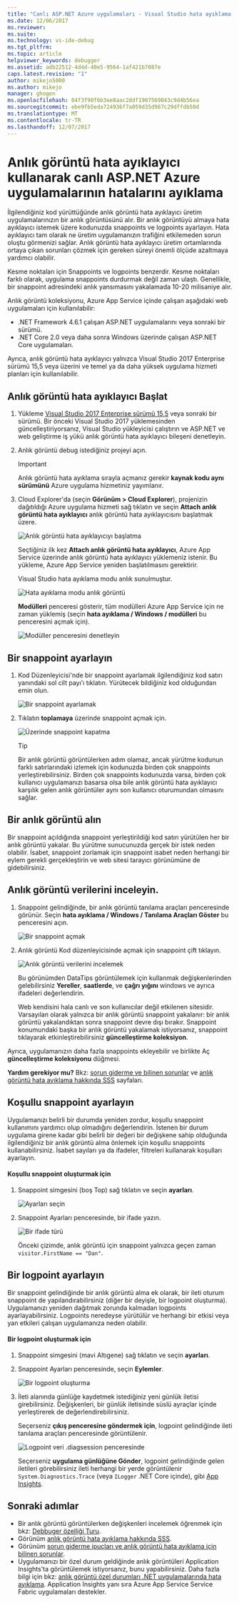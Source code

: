 ```yaml
---
title: "Canlı ASP.NET Azure uygulamaları - Visual Studio hata ayıklama | Microsoft Docs"
ms.date: 12/06/2017
ms.reviewer: 
ms.suite: 
ms.technology: vs-ide-debug
ms.tgt_pltfrm: 
ms.topic: article
helpviewer_keywords: debugger
ms.assetid: adb22512-4d4d-40e5-9564-1af421b7087e
caps.latest.revision: "1"
author: mikejo5000
ms.author: mikejo
manager: ghogen
ms.openlocfilehash: 04f3f90f6b3ee8aac2ddf1907569043c9d4b56ea
ms.sourcegitcommit: ebe9fb5eda724936f7a059d35d987c29dffdb50d
ms.translationtype: MT
ms.contentlocale: tr-TR
ms.lasthandoff: 12/07/2017
---
```

# <a name="debug-live-aspnet-azure-apps-using-the-snapshot-debugger"></a>Anlık görüntü hata ayıklayıcı kullanarak canlı ASP.NET Azure uygulamalarının hatalarını ayıklama

İlgilendiğiniz kod yürüttüğünde anlık görüntü hata ayıklayıcı üretim uygulamalarınızın bir anlık görüntüsünü alır. Bir anlık görüntüyü almaya hata ayıklayıcı istemek üzere kodunuzda snappoints ve logpoints ayarlayın. Hata ayıklayıcı tam olarak ne üretim uygulamanızın trafiğini etkilemeden sorun oluştu görmenizi sağlar. Anlık görüntü hata ayıklayıcı üretim ortamlarında ortaya çıkan sorunları çözmek için gereken süreyi önemli ölçüde azaltmaya yardımcı olabilir.

Kesme noktaları için Snappoints ve logpoints benzerdir. Kesme noktaları farklı olarak, uygulama snappoints durdurmak değil zaman ulaştı. Genellikle, bir snappoint adresindeki anlık yansımasını yakalamada 10-20 milisaniye alır. 

Anlık görüntü koleksiyonu, Azure App Service içinde çalışan aşağıdaki web uygulamaları için kullanılabilir:

- .NET Framework 4.6.1 çalışan ASP.NET uygulamalarını veya sonraki bir sürümü.
- .NET Core 2.0 veya daha sonra Windows üzerinde çalışan ASP.NET Core uygulamaları.

Ayrıca, anlık görüntü hata ayıklayıcı yalnızca Visual Studio 2017 Enterprise sürümü 15,5 veya üzerini ve temel ya da daha yüksek uygulama hizmeti planları için kullanılabilir. 

## <a name="start-the-snapshot-debugger"></a>Anlık görüntü hata ayıklayıcı Başlat

1. Yükleme [Visual Studio 2017 Enterprise sürümü 15,5](https://www.visualstudio.com/downloads/) veya sonraki bir sürümü. Bir önceki Visual Studio 2017 yüklemesinden güncelleştiriyorsanız, Visual Studio yükleyicisi çalıştırın ve ASP.NET ve web geliştirme iş yükü anlık görüntü hata ayıklayıcı bileşeni denetleyin.

2. Anlık görüntü debug istediğiniz projeyi açın. 

    > [!IMPORTANT] 
    > Anlık görüntü hata ayıklama sırayla açmanız gerekir **kaynak kodu aynı sürümünü** Azure uygulama hizmetiniz yayımlanır. 

3. Cloud Explorer'da (seçin **Görünüm > Cloud Explorer**), projenizin dağıtıldığı Azure uygulama hizmeti sağ tıklatın ve seçin **Attach anlık görüntü hata ayıklayıcı** anlık görüntü hata ayıklayıcısını başlatmak üzere.

   ![Anlık görüntü hata ayıklayıcıyı başlatma](../debugger/media/snapshot-launch.png "anlık görüntü hata ayıklayıcıyı başlatma")

    Seçtiğiniz ilk kez **Attach anlık görüntü hata ayıklayıcı**, Azure App Service üzerinde anlık görüntü hata ayıklayıcı yüklemeniz istenir. Bu yükleme, Azure App Service yeniden başlatılmasını gerektirir. 

   Visual Studio hata ayıklama modu anlık sunulmuştur.

   ![Hata ayıklama modu anlık görüntü](../debugger/media/snapshot-message.png "anlık görüntü hata ayıklama modu")

   **Modülleri** penceresi gösterir, tüm modülleri Azure App Service için ne zaman yüklemiş (seçin **hata ayıklama / Windows / modülleri** bu penceresini açmak için).

   ![Modüller penceresini denetleyin](../debugger/media/snapshot-modules.png "modüller penceresini denetleyin")

## <a name="set-a-snappoint"></a>Bir snappoint ayarlayın

1. Kod Düzenleyicisi'nde bir snappoint ayarlamak ilgilendiğiniz kod satırı yanındaki sol cilt payı'ı tıklatın. Yürütecek bildiğiniz kod olduğundan emin olun.

   ![Bir snappoint ayarlamak](../debugger/media/snapshot-set-snappoint.png "bir snappoint ayarlayın")

2. Tıklatın **toplamaya** üzerinde snappoint açmak için.  

   ![Üzerinde snappoint kapatma](../debugger/media/snapshot-start-collection.png "üzerinde snappoint Aç")

    > [!TIP]
    > Bir anlık görüntü görüntülerken adım olamaz, ancak yürütme kodunun farklı satırlarındaki izlemek için kodunuzda birden çok snappoints yerleştirebilirsiniz. Birden çok snappoints kodunuzda varsa, birden çok kullanıcı uygulamanızı basarsa olsa bile anlık görüntü hata ayıklayıcı karşılık gelen anlık görüntüler aynı son kullanıcı oturumundan olmasını sağlar.

## <a name="take-a-snapshot"></a>Bir anlık görüntü alın

Bir snappoint açıldığında snappoint yerleştirildiği kod satırı yürütülen her bir anlık görüntü yakalar. Bu yürütme sunucunuzda gerçek bir istek neden olabilir. İsabet, snappoint zorlamak için snappoint isabet neden herhangi bir eylem gerekli gerçekleştirin ve web sitesi tarayıcı görünümüne de gidebilirsiniz.

## <a name="inspect-snapshot-data"></a>Anlık görüntü verilerini inceleyin.

1. Snappoint gelindiğinde, bir anlık görüntü tanılama araçları penceresinde görünür. Seçin **hata ayıklama / Windows / Tanılama Araçları Göster** bu penceresini açın.

   ![Bir snappoint açmak](../debugger/media/snapshot-diagsession-window.png "bir snappoint açın")

1. Anlık görüntü Kod düzenleyicisinde açmak için snappoint çift tıklayın.

   ![Anlık görüntü verilerini incelemek](../debugger/media/snapshot-inspect-data.png "anlık görüntü verilerini inceleyin.")

   Bu görünümden DataTips görüntülemek için kullanmak değişkenlerinden gelebilirsiniz **Yereller**, **saatlerde**, ve **çağrı yığını** windows ve ayrıca ifadeleri değerlendirin.

    Web kendisini hala canlı ve son kullanıcılar değil etkilenen sitesidir. Varsayılan olarak yalnızca bir anlık görüntü snappoint yakalanır: bir anlık görüntü yakalandıktan sonra snappoint devre dışı bırakır. Snappoint konumundaki başka bir anlık görüntü yakalamak istiyorsanız, snappoint tıklayarak etkinleştirebilirsiniz **güncelleştirme koleksiyon**.

Ayrıca, uygulamanızın daha fazla snappoints ekleyebilir ve birlikte Aç **güncelleştirme koleksiyonu** düğmesi.

**Yardım gerekiyor mu?** Bkz: [sorun giderme ve bilinen sorunlar](../debugger/debug-live-azure-apps-troubleshooting.md) ve [anlık görüntü hata ayıklama hakkında SSS](../debugger/debug-live-azure-apps-faq.md) sayfaları.

## <a name="set-a-conditional-snappoint"></a>Koşullu snappoint ayarlayın

Uygulamanızı belirli bir durumda yeniden zordur, koşullu snappoint kullanımını yardımcı olup olmadığını değerlendirin. İstenen bir durum uygulama girene kadar gibi belirli bir değeri bir değişkene sahip olduğunda ilgilendiğiniz bir anlık görüntü alma önlemek için koşullu snappoints kullanabilirsiniz. İsabet sayıları ya da ifadeler, filtreleri kullanarak koşulları ayarlayın.

#### <a name="to-create-a-conditional-snappoint"></a>Koşullu snappoint oluşturmak için

1. Snappoint simgesini (boş Top) sağ tıklatın ve seçin **ayarları**.

   ![Ayarları seçin](../debugger/media/snapshot-snappoint-settings.png "ayarlarını seçin")

1. Snappoint Ayarları penceresinde, bir ifade yazın.

   ![Bir ifade türü](../debugger/media/snapshot-snappoint-conditions.png "bir ifadesi yazın")

   Önceki çizimde, anlık görüntü için snappoint yalnızca geçen zaman `visitor.FirstName == "Dan"`.

## <a name="set-a-logpoint"></a>Bir logpoint ayarlayın

Bir snappoint gelindiğinde bir anlık görüntü alma ek olarak, bir ileti oturum snappoint de yapılandırabilirsiniz (diğer bir deyişle, bir logpoint oluşturma). Uygulamanızı yeniden dağıtmak zorunda kalmadan logpoints ayarlayabilirsiniz. Logpoints neredeyse yürütülür ve herhangi bir etkisi veya yan etkileri çalışan uygulamanıza neden olabilir.

#### <a name="to-create-a-logpoint"></a>Bir logpoint oluşturmak için

1. Snappoint simgesini (mavi Altıgene) sağ tıklatın ve seçin **ayarları**.

1. Snappoint Ayarları penceresinde, seçin **Eylemler**.

    ![Bir logpoint oluşturma](../debugger/media/snapshot-logpoint.png "bir logpoint oluşturma")

1. İleti alanında günlüğe kaydetmek istediğiniz yeni günlük iletisi girebilirsiniz. Değişkenleri, bir günlük iletisinde süslü ayraçlar içinde yerleştirerek de değerlendirebilirsiniz.

    Seçerseniz **çıkış penceresine göndermek için**, logpoint gelindiğinde ileti tanılama araçları penceresinde görüntülenir.

    ![Logpoint veri .diagsession penceresinde](../debugger/media/snapshot-logpoint-output.png ".diagsession penceredeki Logpoint verileri")

    Seçerseniz **uygulama günlüğüne Gönder**, logpoint gelindiğinde gelen iletileri görebilirsiniz ileti herhangi bir yerde görüntülenir `System.Diagnostics.Trace` (veya `ILogger` .NET Core içinde), gibi [App Insights](/azure/application-insights/app-insights-asp-net-trace-logs).

## <a name="next-steps"></a>Sonraki adımlar

- Bir anlık görüntü görüntülerken değişkenleri incelemek öğrenmek için bkz: [Debbuger özelliği Turu](../debugger/debugger-feature-tour.md).
- Görünüm [anlık görüntü hata ayıklama hakkında SSS](../debugger/debug-live-azure-apps-faq.md).
- Görünüm [sorun giderme ipuçları ve anlık görüntü hata ayıklama için bilinen sorunlar](../debugger/debug-live-azure-apps-troubleshooting.md).
- Uygulamanızı bir özel durum geldiğinde anlık görüntüleri Application Insights'ta görüntülemek istiyorsanız, bunu yapabilirsiniz. Daha fazla bilgi için bkz: [anlık görüntü özel durumları .NET uygulamalarında hata ayıklama](/azure/application-insights/app-insights-snapshot-debugger). Application Insights yanı sıra Azure App Service Service Fabric uygulamaları destekler.
